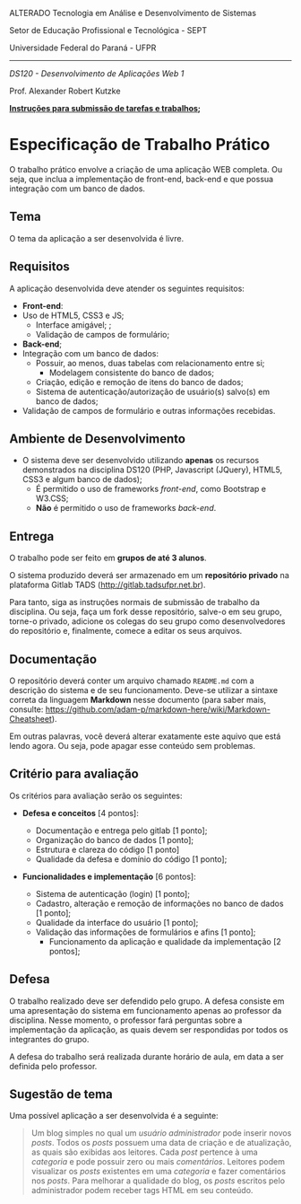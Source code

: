 ALTERADO
Tecnologia em Análise e Desenvolvimento de Sistemas

Setor de Educação Profissional e Tecnológica - SEPT

Universidade Federal do Paraná - UFPR

---

*DS120 - Desenvolvimento de Aplicações Web 1*

Prof. Alexander Robert Kutzke

**[Instruções para submissão de tarefas e trabalhos](http://gitlab.tadsufpr.net.br/ds120-alexkutzke/ds120-material-2017-2/blob/master/instrucoes_submissao_tarefas_e_trabalhos.md);**

# Especificação de Trabalho Prático

O trabalho prático envolve a criação de uma aplicação WEB completa. Ou seja,
que inclua a implementação de front-end, back-end e que possua integração com 
um banco de dados.

## Tema

O tema da aplicação a ser desenvolvida é livre. 

## Requisitos

A aplicação desenvolvida deve atender os seguintes requisitos:

 * **Front-end**:
  * Uso de HTML5, CSS3 e JS;
	* Interface amigável; ;
	* Validação de campos de formulário;
 * **Back-end**;
  * Integração com um banco de dados:
	  * Possuir, ao menos, duas tabelas com relacionamento entre si;
		* Modelagem consistente do banco de dados;
	* Criação, edição e remoção de itens do banco de dados;
	* Sistema de autenticação/autorização de usuário(s) salvo(s) em banco de dados;
  * Validação de campos de formulário e outras informações recebidas.

## Ambiente de Desenvolvimento

* O sistema deve ser desenvolvido utilizando **apenas** os recursos demonstrados
na disciplina DS120 (PHP, Javascript (JQuery), HTML5, CSS3 e algum banco de dados);
  * É permitido o uso de frameworks *front-end*, como Bootstrap e W3.CSS;
  * **Não** é permitido o uso de frameworks *back-end*.

## Entrega

O trabalho pode ser feito em **grupos de até 3 alunos**.

O sistema produzido deverá ser armazenado em um **repositório privado** na
plataforma Gitlab TADS (http://gitlab.tadsufpr.net.br). 

Para tanto, siga as instruções normais de submissão de trabalho da disciplina. Ou seja,
faça um fork desse repositório, salve-o em seu grupo, torne-o privado, 
adicione os colegas do seu grupo como
desenvolvedores do repositório e, finalmente, comece a editar os seus arquivos.

## Documentação

O repositório deverá conter um arquivo chamado `README.md` com a descrição
do sistema e de seu funcionamento. Deve-se utilizar a sintaxe correta da
linguagem **Markdown** nesse documento (para saber mais, consulte: https://github.com/adam-p/markdown-here/wiki/Markdown-Cheatsheet).

Em outras palavras, você deverá alterar exatamente este aquivo que está lendo agora.
Ou seja, pode apagar esse conteúdo sem problemas.

## Critério para avaliação

Os critérios para avaliação serão os seguintes:

 * **Defesa e conceitos** [4 pontos]:
    * Documentação e entrega pelo gitlab [1 ponto]; 
    * Organização do banco de dados [1 ponto];
    * Estrutura e clareza do código [1 ponto]
    * Qualidade da defesa e domínio do código [1 ponto];

 * **Funcionalidades e implementação** [6 pontos]:
   * Sistema de autenticação (login) [1 ponto];
   * Cadastro, alteração e remoção de informações no banco de dados [1 ponto];
   * Qualidade da interface do usuário [1 ponto];
   * Validação das informações de formulários e afins [1 ponto];
	 * Funcionamento da aplicação e qualidade da implementação [2 pontos];

## Defesa

O trabalho realizado deve ser defendido pelo grupo. A defesa consiste em
uma apresentação do sistema em funcionamento apenas ao professor da disciplina.
Nesse momento, o professor fará perguntas sobre a implementação da aplicação,
as quais devem ser respondidas por todos os integrantes do grupo.

A defesa do trabalho será realizada durante horário de aula, em data
a ser definida pelo professor.

## Sugestão de tema

Uma possível aplicação a ser desenvolvida é a seguinte:

> Um blog simples no qual um *usuário administrador* pode inserir novos *posts*. Todos
> os *posts* possuem uma data de criação e de atualização, as quais são exibidas
> aos leitores. Cada *post* pertence à uma *categoria* e pode possuir zero ou mais
> *comentários*. Leitores podem visualizar os *posts* existentes em uma *categoria* e
> fazer comentários nos *posts*. Para melhorar a qualidade do blog, os *posts* escritos
> pelo administrador podem receber tags HTML em seu conteúdo.
